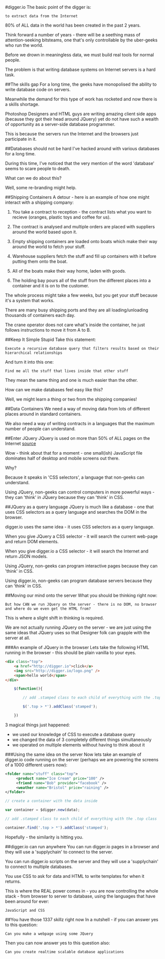 #digger.io
The basic point of the digger is:

	to extract data from the Internet

80% of ALL data in the world has been created in the past 2 years.

Think forward a number of years - there will be a seething mass of attention-seeking bitsteams, one that's only controllable by the uber-geeks who run the world.

Before we drown in meaningless data, we must build real tools for normal people.

The problem is that writing database systems on Internet servers is a hard task.

##The skills gap
For a long time, the geeks have monopolised the ability to write database code on servers.

Meanwhile the demand for this type of work has rocketed and now there is a skills shortage.

Photoshop Designers and HTML guys are writing amazing client side apps (because they got their head around JQuery) yet do not have such a wealth of opportunity as a server-side database programmer.

This is because the servers run the Internet and the browsers just participate in it.

##Databases should not be hard
I've hacked around with various databases for a long time.

During this time, I've noticed that the very mention of the word 'database' seems to scare people to death.

What can we do about this?

Well, some re-branding might help.

##Shipping Containers
A detour - here is an example of how one might interact with a shipping company:

 1. You take a contract to reception - the contract lists what you want to recieve (oranges, plastic toys and coffee for us).

 2. The contract is analysed and multiple orders are placed with suppliers around the world based upon it.

 3. Empty shipping containers are loaded onto boats which make their way around the world to fetch your stuff.

 4. Warehouse suppliers fetch the stuff and fill up containers with it before putting them onto the boat.

 5. All of the boats make their way home, laden with goods.

 6. The holding bay pours all of the stuff from the different places into a container and it is on to the customer.

The whole process might take a few weeks, but you get your stuff because it's a system that works.

There are many busy shipping ports and they are all loading/unloading thousands of containers each day.

The crane operator does not care what's inside the container, he just follows instructions to move it from A to B.

##Keep It Simple Stupid
Take this statement:

	Execute a recursive database query that filters results based on their hierarchical relationships

And turn it into this one:

	Find me all the stuff that lives inside that other stuff

They mean the same thing and one is much easier than the other.

How can we make databases feel easy like this?

Well, we might learn a thing or two from the shipping companies!

##Data Containers
We need a way of moving data from lots of different places around in standard containers.

We also need a way of writing contracts in a languages that the maximum number of people can understand.

##Enter JQuery
JQuery is used on more than 50% of ALL pages on the Internet [source](http://w3techs.com/blog/entry/jquery_now_runs_on_every_second_website)

Wow - think about that for a moment - one small(ish) JavaScript file dominates half of desktop and mobile screens out there.

Why?

Because it speaks in 'CSS selectors', a language that non-geeks can understand.

Using JQuery, non-geeks can control computers in more powerful ways - they can 'think' in JQuery because they can 'think' in CSS.

##JQuery as a query language
JQuery is much like a database - one that uses CSS selectors as a query language and searches the DOM in the browser.

digger.io uses the same idea - it uses CSS selectors as a query language.

When you give JQuery a CSS selector - it will search the current web-page and return DOM elements.

When you give digger.io a CSS selector - it will search the Internet and return JSON models.

Using JQuery, non-geeks can program interactive pages because they can 'think' in CSS.

Using digger.io, non-geeks can program database servers because they can 'think' in CSS.

##Moving our mind onto the server
What you should be thinking right now:

	But how CAN we run JQuery on the server - there is no DOM, no browser and where do we even get the HTML from?

This is where a slight shift in thinking is required.

We are not actually running JQuery on the server - we are just using the same ideas that JQuery uses so that Designer folk can grapple with the server at all.

###An example of JQuery in the browser
Lets take the following HTML running in the browser - this should be plain vanilla to your eyes.

```html
<div class="top">
	<a href="http://digger.io">click</a>
	<img src="http://digger.io/logo.png" />
	<span>hello world</span>
</div>
```

```js
	$(function(){

		// add .stamped class to each child of everything with the .top class

		$('.top > *').addClass('stamped');	

	})
```

3 magical things just happened:

- we used our knowledge of CSS to execute a database query
- we changed the data of 3 completely different things simultaneously
- we operated on multiple elements without having to think about it

###Using the same idea on the server
Now lets take an example of digger.io code running on the server (perhaps we are powering the screens of a 1000 different users now):

```xml
<folder name="stuff" class="top">
	 <product name="Ice Cream" price="100" />
	 <friend name="Bob" provider="facebook" />
	 <weather name="Bristol" price="raining" />
</folder>
```

```js
// create a container with the data inside

var container = $digger.new(data);

// add .stamped class to each child of everything with the .top class

container.find('.top > *').addClass('stamped');
```

Hopefully - the similarity is hitting you.

##digger.io can run anywhere
You can run digger.io pages in a browser and they will use a 'supplychain' to connect to the server.

You can run digger.io scripts on the server and they will use a 'supplychain' to connect to multiple databases.

You use CSS to ask for data and HTML to write templates for when it returns.

This is where the REAL power comes in - you are now controlling the whole stack - from browser to server to database,
using the languages that have been around for ever:

	JavaScript and CSS

##You have those 1337 skillz right now
In a nutshell - if you can answer yes to this question:

	Can you make a webpage using some JQuery

Then you can now answer yes to this question also:

	Can you create realtime scalable database applications